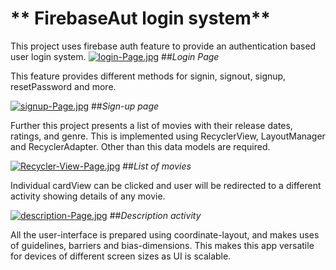 # ** FirebaseAut login system** 

This project uses firebase auth feature to provide an authentication based user login system.
[![login-Page.jpg](https://i.postimg.cc/Y0YxCgrH/login-Page.jpg)](https://postimg.cc/fSWdHVS2)
##*Login Page*

This feature provides different methods for signin, signout, signup, resetPassword and more.

[![signup-Page.jpg](https://i.postimg.cc/fTscvVWV/signup-Page.jpg)](https://postimg.cc/YjXLrqW7)
##*Sign-up page*

Further this project presents a list of movies with their release dates, ratings, and genre. This is implemented using RecyclerView,
LayoutManager and RecyclerAdapter. Other than this data models are required.

[![Recycler-View-Page.jpg](https://i.postimg.cc/8PTv6xwW/Recycler-View-Page.jpg)](https://postimg.cc/kDhDr10X)
##*List of movies*

Individual cardView can be clicked and user will be redirected to a different activity showing details of any movie.

[![description-Page.jpg](https://i.postimg.cc/xCKkkPzt/description-Page.jpg)](https://postimg.cc/njhVgBTD)
##*Description activity*

All the user-interface is prepared using coordinate-layout, and makes uses of guidelines, barriers and bias-dimensions. 
This makes this app versatile for devices of different screen sizes as UI is scalable.
